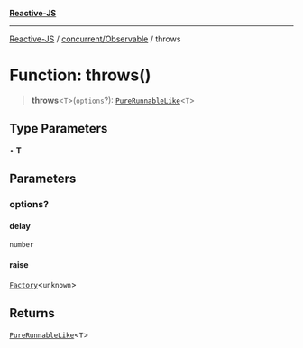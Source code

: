 [**Reactive-JS**](../../../README.md)

***

[Reactive-JS](../../../README.md) / [concurrent/Observable](../README.md) / throws

# Function: throws()

> **throws**\<`T`\>(`options`?): [`PureRunnableLike`](../../interfaces/PureRunnableLike.md)\<`T`\>

## Type Parameters

• **T**

## Parameters

### options?

#### delay

`number`

#### raise

[`Factory`](../../../functions/type-aliases/Factory.md)\<`unknown`\>

## Returns

[`PureRunnableLike`](../../interfaces/PureRunnableLike.md)\<`T`\>
